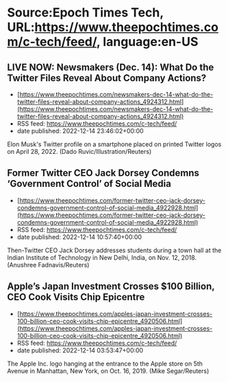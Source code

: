 # Source:Epoch Times Tech, URL:https://www.theepochtimes.com/c-tech/feed/, language:en-US

## LIVE NOW: Newsmakers (Dec. 14): What Do the Twitter Files Reveal About Company Actions?
 - [https://www.theepochtimes.com/newsmakers-dec-14-what-do-the-twitter-files-reveal-about-company-actions_4924312.html](https://www.theepochtimes.com/newsmakers-dec-14-what-do-the-twitter-files-reveal-about-company-actions_4924312.html)
 - RSS feed: https://www.theepochtimes.com/c-tech/feed/
 - date published: 2022-12-14 23:46:02+00:00

Elon Musk's Twitter profile on a smartphone placed on printed Twitter logos on April 28, 2022. (Dado Ruvic/Illustration/Reuters)

## Former Twitter CEO Jack Dorsey Condemns ‘Government Control’ of Social Media
 - [https://www.theepochtimes.com/former-twitter-ceo-jack-dorsey-condemns-government-control-of-social-media_4922928.html](https://www.theepochtimes.com/former-twitter-ceo-jack-dorsey-condemns-government-control-of-social-media_4922928.html)
 - RSS feed: https://www.theepochtimes.com/c-tech/feed/
 - date published: 2022-12-14 10:57:40+00:00

Then-Twitter CEO Jack Dorsey addresses students during a town hall at the Indian Institute of Technology in New Delhi, India, on Nov. 12, 2018. (Anushree Fadnavis/Reuters)

## Apple’s Japan Investment Crosses $100 Billion, CEO Cook Visits Chip Epicentre
 - [https://www.theepochtimes.com/apples-japan-investment-crosses-100-billion-ceo-cook-visits-chip-epicentre_4920506.html](https://www.theepochtimes.com/apples-japan-investment-crosses-100-billion-ceo-cook-visits-chip-epicentre_4920506.html)
 - RSS feed: https://www.theepochtimes.com/c-tech/feed/
 - date published: 2022-12-14 03:53:47+00:00

The Apple Inc. logo hanging at the entrance to the Apple store on 5th Avenue in Manhattan, New York, on Oct. 16, 2019. (Mike Segar/Reuters)

